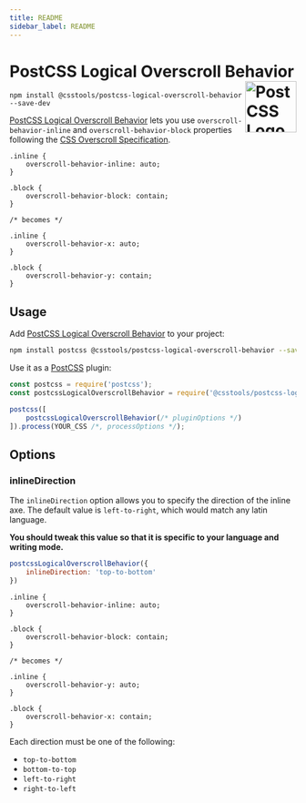 ```yaml
---
title: README
sidebar_label: README
---
```

# PostCSS Logical Overscroll Behavior [<img src="https://postcss.github.io/postcss/logo.svg" alt="PostCSS Logo" width="90" height="90" align="right">][PostCSS]

`npm install @csstools/postcss-logical-overscroll-behavior --save-dev`

[PostCSS Logical Overscroll Behavior] lets you use `overscroll-behavior-inline` and `overscroll-behavior-block` properties following the [CSS Overscroll Specification].

```pcss
.inline {
	overscroll-behavior-inline: auto;
}

.block {
	overscroll-behavior-block: contain;
}

/* becomes */

.inline {
	overscroll-behavior-x: auto;
}

.block {
	overscroll-behavior-y: contain;
}
```

## Usage

Add [PostCSS Logical Overscroll Behavior] to your project:

```bash
npm install postcss @csstools/postcss-logical-overscroll-behavior --save-dev
```

Use it as a [PostCSS] plugin:

```js
const postcss = require('postcss');
const postcssLogicalOverscrollBehavior = require('@csstools/postcss-logical-overscroll-behavior');

postcss([
	postcssLogicalOverscrollBehavior(/* pluginOptions */)
]).process(YOUR_CSS /*, processOptions */);
```



## Options

### inlineDirection

The `inlineDirection` option allows you to specify the direction of the inline axe. The default value is `left-to-right`, which would match any latin language.

**You should tweak this value so that it is specific to your language and writing mode.**

```js
postcssLogicalOverscrollBehavior({
	inlineDirection: 'top-to-bottom'
})
```

```pcss
.inline {
	overscroll-behavior-inline: auto;
}

.block {
	overscroll-behavior-block: contain;
}

/* becomes */

.inline {
	overscroll-behavior-y: auto;
}

.block {
	overscroll-behavior-x: contain;
}
```

Each direction must be one of the following:

- `top-to-bottom`
- `bottom-to-top`
- `left-to-right`
- `right-to-left`

[cli-url]: https://github.com/csstools/postcss-plugins/actions/workflows/test.yml?query=workflow/test
[css-url]: https://cssdb.org/#logical-overscroll-behavior
[discord]: https://discord.gg/bUadyRwkJS
[npm-url]: https://www.npmjs.com/package/@csstools/postcss-logical-overscroll-behavior

[PostCSS]: https://github.com/postcss/postcss
[PostCSS Logical Overscroll Behavior]: https://github.com/csstools/postcss-plugins/tree/main/plugins/postcss-logical-overscroll-behavior
[CSS Overscroll Specification]: https://www.w3.org/TR/css-overscroll-1/#overscroll-behavior-longhands-logical

